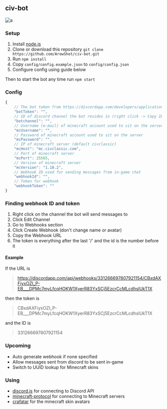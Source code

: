 ## civ-bot
![a](https://david-dm.org/ArowShot/civ-bot.svg)

### Setup
1. Install [node.js](https://nodejs.org/)
2. Clone or download this repository `git clone https://github.com/ArowShot/civ-bot.git`
3. Run `npm install`
4. Copy `config/config.example.json` to `config/config.json`
5. Configure config using guide below

Then to start the bot any time run `npm start`

### Config
```javascript
{
	// The bot token from https://discordapp.com/developers/applications/me
    "botToken": "",
    // ID of discord channel the bot resides in (right click -> Copy ID with dev mode on)
    "botchannel": "",
    // Username (e-mail) of minecraft account used to sit on the server
    "mcUsername": "",
    // Password of minecraft account used to sit on the server
    "mcPassword": "",
    // IP of minecraft server (default civclassic)
    "mcHost": "mc.civclassic.com",
    // Port of minecraft server
    "mcPort": 25565,
    // Version of minecraft server
    "mcVersion": "1.10.2",
    // Webhook ID used for sending messages from in-game chat
    "webhookId": "",
    // Token for webhook
    "webhookToken": ""
}
```

### Finding webhook ID and token
1. Right click on the channel the bot will send messages to
2. Click Edit Channel
3. Go to Webhooks section
4. Click Create Webhook (don't change name or avatar)
5. Copy the Webhook URL
6. The token is everything after the last '/' and the id is the number before it

#### Example
If the URL is
> https://discordapp.com/api/webhooks/331266697807921154/CBxdAXFiyxOZI_P-EB___DPMc7myLfcqHOKW1XyerR83YxSCj5EzcrCcMLcdhslUkT1X

then the token is
>CBxdAXFiyxOZI_P-EB___DPMc7myLfcqHOKW1XyerR83YxSCj5EzcrCcMLcdhslUkT1X

and the ID is
>331266697807921154

### Upcoming
- Auto generate webhook if none specified
- Allow messages sent from discord to be sent in-game
- Switch to UUID lookup for Minecraft skins

### Using
- [discord.js](https://github.com/hydrabolt/discord.js) for connecting to Discord API
- [minecraft-protocol](https://github.com/PrismarineJS/node-minecraft-protocol) for connecting to Minecraft servers
- [crafatar](https://crafatar.com/) for the minecraft skin avatars
